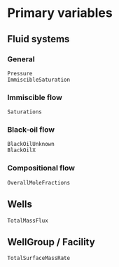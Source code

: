 # Primary variables

## Fluid systems

### General

```@docs
Pressure
ImmiscibleSaturation
```

### Immiscible flow

```@docs
Saturations
```

### Black-oil flow

```@docs
BlackOilUnknown
BlackOilX
```

### Compositional flow

```@docs
OverallMoleFractions
```

## Wells

```@docs
TotalMassFlux
```

## WellGroup / Facility

```@docs
TotalSurfaceMassRate
```
